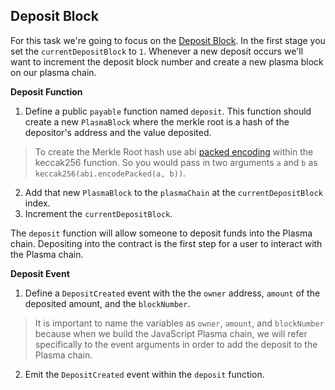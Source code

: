 ## Deposit Block

For this task we're going to focus on the [Deposit Block](?tab=details). In the first stage you set the `currentDepositBlock` to `1`. Whenever a new deposit occurs we'll want to increment the deposit block number and create a new plasma block on our plasma chain. 

**Deposit Function**

1. Define a public `payable` function named `deposit`. This function should create a new `PlasmaBlock` where the merkle root is a hash of the depositor's address and the value deposited. 

> To create the Merkle Root hash use abi [packed encoding](https://solidity.readthedocs.io/en/v0.5.1/units-and-global-variables.html?highlight=encodepacked#abi-encoding-and-decoding-functions) within the keccak256 function. So you would pass in two arguments `a` and `b` as `keccak256(abi.encodePacked(a, b))`.

2. Add that new `PlasmaBlock` to the `plasmaChain` at the `currentDepositBlock` index.
3. Increment the `currentDepositBlock`.

The `deposit` function will allow someone to deposit funds into the Plasma chain. Depositing into the contract is the first step for a user to interact with the Plasma chain.

**Deposit Event**

1. Define a `DepositCreated` event with the the `owner` address, `amount` of the deposited amount, and the `blockNumber`. 

> It is important to name the variables as `owner`, `amount`, and `blockNumber` because when we build the JavaScript Plasma chain, we will refer specifically to the event arguments in order to add the deposit to the Plasma chain.

2. Emit the `DepositCreated` event within the `deposit` function.